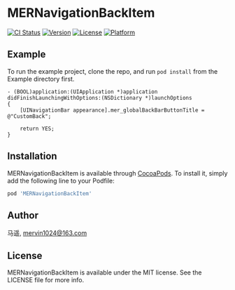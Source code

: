 # MERNavigationBackItem

[![CI Status](https://img.shields.io/travis/Mervin1024/MERNavigationBackItem.svg?style=flat)](https://travis-ci.org/Mervin1024/MERNavigationBackItem)
[![Version](https://img.shields.io/cocoapods/v/MERNavigationBackItem.svg?style=flat)](https://cocoapods.org/pods/MERNavigationBackItem)
[![License](https://img.shields.io/cocoapods/l/MERNavigationBackItem.svg?style=flat)](https://cocoapods.org/pods/MERNavigationBackItem)
[![Platform](https://img.shields.io/cocoapods/p/MERNavigationBackItem.svg?style=flat)](https://cocoapods.org/pods/MERNavigationBackItem)

## Example

To run the example project, clone the repo, and run `pod install` from the Example directory first.

```
- (BOOL)application:(UIApplication *)application didFinishLaunchingWithOptions:(NSDictionary *)launchOptions
{
    [UINavigationBar appearance].mer_globalBackBarButtonTitle = @"CustomBack";

    return YES;
}
```


## Installation

MERNavigationBackItem is available through [CocoaPods](https://cocoapods.org). To install
it, simply add the following line to your Podfile:

```ruby
pod 'MERNavigationBackItem'
```

## Author

马遥, mervin1024@163.com

## License

MERNavigationBackItem is available under the MIT license. See the LICENSE file for more info.
